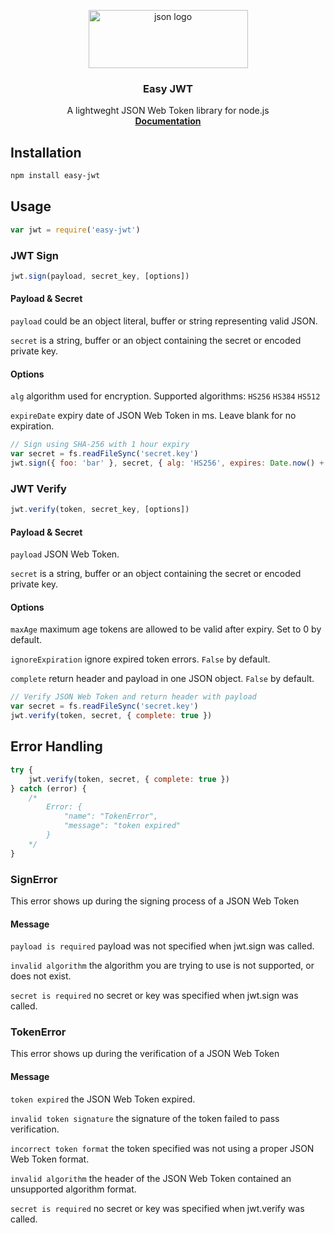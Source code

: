 <p align="center">
  <a href="https://pozirau.github.io/easy-jwt/">
    <img src="https://pozirau.github.io/easy-jwt/json.png" alt="json logo" width="255" height="93">
  </a>
</p>

<h3 align="center">Easy JWT</h3>

<p align="center">
  A lightweght JSON Web Token library for node.js
  <br>
  <a href="https://pozirau.github.io/easy-jwt/"><strong>Documentation</strong></a>
  <br>
</p>

## Installation

```bash
npm install easy-jwt
```

## Usage

```js
var jwt = require('easy-jwt')
```

### JWT Sign

```js
jwt.sign(payload, secret_key, [options])
```

#### Payload & Secret

`payload` could be an object literal, buffer or string representing valid JSON. 

`secret` is a string, buffer or an object containing the secret or encoded private key.

#### Options

`alg` algorithm used for encryption. Supported algorithms: `HS256` `HS384` `HS512`

`expireDate` expiry date of JSON Web Token in ms. Leave blank for no expiration.

```js
// Sign using SHA-256 with 1 hour expiry
var secret = fs.readFileSync('secret.key')
jwt.sign({ foo: 'bar' }, secret, { alg: 'HS256', expires: Date.now() + 3600000 })
```

### JWT Verify

```js
jwt.verify(token, secret_key, [options])
```

#### Payload & Secret

`payload` JSON Web Token. 

`secret` is a string, buffer or an object containing the secret or encoded private key.

#### Options

`maxAge` maximum age tokens are allowed to be valid after expiry. Set to 0 by default.

`ignoreExpiration` ignore expired token errors. `False` by default.

`complete` return header and payload in one JSON object. `False` by default.

```js
// Verify JSON Web Token and return header with payload
var secret = fs.readFileSync('secret.key')
jwt.verify(token, secret, { complete: true })
```

## Error Handling

```js
try {
    jwt.verify(token, secret, { complete: true })
} catch (error) {
    /*
        Error: {
            "name": "TokenError",
            "message": "token expired"
        }
    */
}
```

### SignError

This error shows up during the signing process of a JSON Web Token

#### Message

`payload is required` payload was not specified when jwt.sign was called.

`invalid algorithm` the algorithm you are trying to use is not supported, or does not exist.

`secret is required` no secret or key was specified when jwt.sign was called.

### TokenError

This error shows up during the verification of a JSON Web Token

#### Message

`token expired` the JSON Web Token expired.

`invalid token signature` the signature of the token failed to pass verification.

`incorrect token format` the token specified was not using a proper JSON Web Token format.

`invalid algorithm` the header of the JSON Web Token contained an unsupported algorithm format.

`secret is required` no secret or key was specified when jwt.verify was called.
